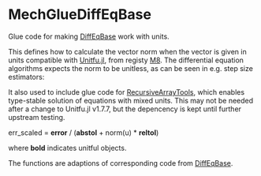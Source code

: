 # MechGlueDiffEqBase
Glue code for making [DiffEqBase](https://github.com/SciML/DiffEqBase.jl) work with units.

This defines how to calculate the vector norm when the vector is given in units compatible with [Unitfu.jl](https://github.com/hustf/Unitfu.jl), from registy [M8](https://github.com/hustf/M8). The differential equation algorithms expects the norm to be unitless, as can be seen in e.g. step size estimators:

It also used to include glue code for [RecursiveArrayTools](https://github.com/SciML/RecursiveArrayTools.jl), which enables type-stable solution of equations with mixed units. This may not be needed after a change to Unitfu.jl v1.7.7, but the depencency is kept until further upstream testing.

err_scaled = **error** / (**abstol** + norm(u) * **reltol**)

where **bold** indicates unitful objects.

The functions are adaptions of corresponding code from [DiffEqBase](https://github.com/SciML/DiffEqBase.jl/blob/6bb8830711e729ef513f2b1beb95853e4a691375/src/init.jl).
